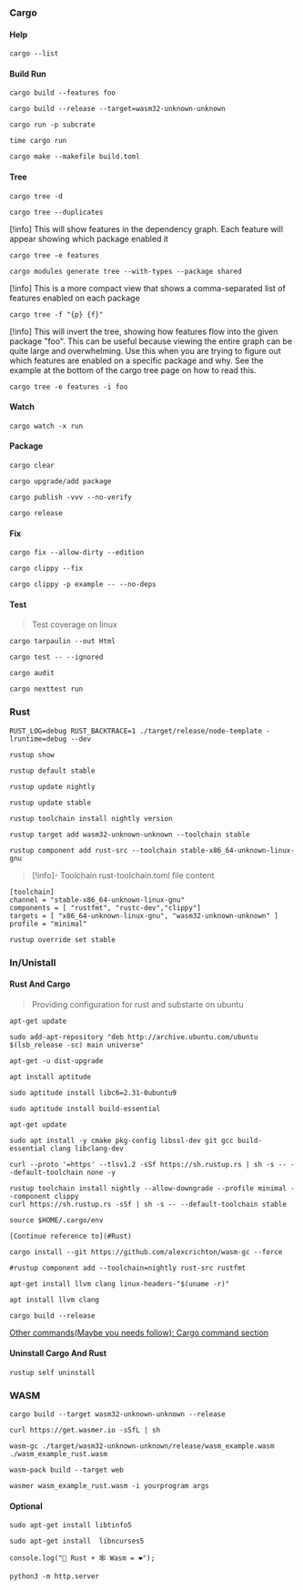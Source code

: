 ### Cargo

#### Help

```
cargo --list
```

#### Build Run

```
cargo build --features foo
```

```
cargo build --release --target=wasm32-unknown-unknown
```

```
cargo run -p subcrate
```

```
time cargo run
```

```
cargo make --makefile build.toml
```

#### Tree

```
cargo tree -d
```

```
cargo tree --duplicates
```

[!info] This will show features in the dependency graph. Each feature will appear showing which package enabled it

```
cargo tree -e features
```

```
cargo modules generate tree --with-types --package shared
```

[!info] This is a more compact view that shows a comma-separated list of features enabled on each package

```
cargo tree -f "{p} {f}"
```

[!info] This will invert the tree, showing how features flow into the given package "foo". This can be useful because viewing the entire graph can be quite large and overwhelming. Use this when you are trying to figure out which features are enabled on a specific package and why. See the example at the bottom of the cargo tree page on how to read this.

```
cargo tree -e features -i foo
```

#### Watch

```
cargo watch -x run
```

#### Package

```
cargo clear
```

```
cargo upgrade/add package
```

```
cargo publish -vvv --no-verify
```

```
cargo release
```

#### Fix

```
cargo fix --allow-dirty --edition
```

```
cargo clippy --fix
```

```
cargo clippy -p example -- --no-deps
```

#### Test

> Test coverage on linux

```
cargo tarpaulin --out Html
```

```
cargo test -- --ignored
```

```
cargo audit
```

```
cargo nexttest run
```

### Rust

```
RUST_LOG=debug RUST_BACKTRACE=1 ./target/release/node-template -lruntime=debug --dev
```

```
rustup show
```

```
rustup default stable
```

```
rustup update nightly
```

```
rustup update stable
```

```
rustup toolchain install nightly version
```

```
rustup target add wasm32-unknown-unknown --toolchain stable
```

```
rustup component add rust-src --toolchain stable-x86_64-unknown-linux-gnu
```

> [!info]- Toolchain 
> rust-toolchain.toml file content

```
[toolchain]
channel = "stable-x86_64-unknown-linux-gnu"
components = [ "rustfmt", "rustc-dev","clippy"]
targets = [ "x86_64-unknown-linux-gnu", "wasm32-unknown-unknown" ]
profile = "minimal"
```

```
rustup override set stable
```

### In/Unistall

#### Rust And Cargo

> Providing configuration for rust and substarte on ubuntu

```
apt-get update

sudo add-apt-repository "deb http://archive.ubuntu.com/ubuntu $(lsb_release -sc) main universe"

apt-get -u dist-upgrade

apt install aptitude

sudo aptitude install libc6=2.31-0ubuntu9

sudo aptitude install build-essential

apt-get update

sudo apt install -y cmake pkg-config libssl-dev git gcc build-essential clang libclang-dev

curl --proto '=https' --tlsv1.2 -sSf https://sh.rustup.rs | sh -s -- --default-toolchain none -y

rustup toolchain install nightly --allow-downgrade --profile minimal --component clippy
curl https://sh.rustup.rs -sSf | sh -s -- --default-toolchain stable

source $HOME/.cargo/env

[Continue reference to](#Rust)

cargo install --git https://github.com/alexcrichton/wasm-gc --force

#rustup component add --toolchain=nightly rust-src rustfmt

apt-get install llvm clang linux-headers-"$(uname -r)"

apt install llvm clang

cargo build --release

```
[Other commands(Maybe you needs follow): Cargo command section](#Cargo)


#### Uninstall Cargo And Rust

```
rustup self uninstall
```

### WASM

```
cargo build --target wasm32-unknown-unknown --release
```

```
curl https://get.wasmer.io -sSfL | sh
```

```
wasm-gc ./target/wasm32-unknown-unknown/release/wasm_example.wasm ./wasm_example_rust.wasm
```

```
wasm-pack build --target web
```

```
wasmer wasm_example_rust.wasm -i yourprogram args
```

#### Optional

```
sudo apt-get install libtinfo5
```

```
sudo apt-get install  libncurses5
```


```
console.log("🦀 Rust + 🕸 Wasm = ❤");
```

```
python3 -m http.server
```
